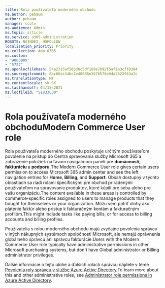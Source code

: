 ```yaml
---
title: Rola používateľa moderného obchodu
ms.author: pebaum
author: pebaum
manager: scotv
ms.audience: Admin
ms.topic: article
ms.service: o365-administration
ROBOTS: NOINDEX, NOFOLLOW
localization_priority: Priority
ms.collection: Adm_O365
ms.custom:
- "9003009"
- "5722"
ms.openlocfilehash: 54a2315af50bd6c5df189e7b92f5af1a3cff9304
ms.sourcegitcommit: 8bc60ec34bc1e40685e3976576e04a2623f63a7c
ms.translationtype: MT
ms.contentlocale: sk-SK
ms.lasthandoff: 04/15/2021
ms.locfileid: "51833630"
---
```

# <a name="modern-commerce-user-role"></a><span data-ttu-id="ccb7b-102">Rola používateľa moderného obchodu</span><span class="sxs-lookup"><span data-stu-id="ccb7b-102">Modern Commerce User role</span></span>

<span data-ttu-id="ccb7b-103">Rola používateľa moderného obchodu poskytuje určitým používateľom povolenie na prístup do Centra spravovania služby Microsoft 365 a zobrazenie položiek na ľavom navigačnom paneli pre **domácnosti,** **fakturáciu** a **podporu.**</span><span class="sxs-lookup"><span data-stu-id="ccb7b-103">The Modern Commerce User role gives certain users permission to access Microsoft 365 admin center and see the left navigation entries for **Home**, **Billing**, and **Support**.</span></span> <span data-ttu-id="ccb7b-104">Obsah dostupný v týchto oblastiach sa riadi rolami špecifickými pre obchod priradenými používateľom na spravovanie produktov, ktoré kúpili pre seba alebo pre vašu organizáciu.</span><span class="sxs-lookup"><span data-stu-id="ccb7b-104">The content available in these areas is controlled by commerce-specific roles assigned to users to manage products that they bought for themselves or your organization.</span></span> <span data-ttu-id="ccb7b-105">Môžu sem patriť úlohy ako platenie faktúr alebo prístup k fakturačným kontám a fakturačným profilom.</span><span class="sxs-lookup"><span data-stu-id="ccb7b-105">This might include tasks like paying bills, or for access to billing accounts and billing profiles.</span></span>

<span data-ttu-id="ccb7b-106">Používatelia s rolou moderného obchodu majú zvyčajne povolenia správcu v iných nákupných systémoch spoločnosti Microsoft, ale nemajú oprávnenia globálneho správcu ani správcu fakturácie.</span><span class="sxs-lookup"><span data-stu-id="ccb7b-106">Users with the Modern Commerce User role typically have administrative permissions in other Microsoft purchasing systems, but don't have Global administrator or Billing administrator privileges.</span></span>

<span data-ttu-id="ccb7b-107">Ďalšie informácie o tejto úlohe a ďalších rolách správcu nájdete v téme [Povolenia roly správcu v službe Azure Active Directory.](https://docs.microsoft.com/azure/active-directory/users-groups-roles/directory-assign-admin-roles#modern-commerce-administrator)</span><span class="sxs-lookup"><span data-stu-id="ccb7b-107">To learn more about this and other administrative roles, see [Administrator role permissions in Azure Active Directory](https://docs.microsoft.com/azure/active-directory/users-groups-roles/directory-assign-admin-roles#modern-commerce-administrator).</span></span>